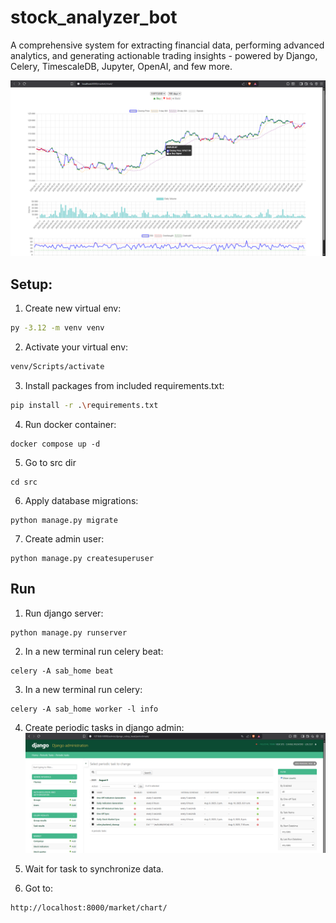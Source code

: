 # stock_analyzer_bot
A comprehensive system for extracting financial data, performing advanced analytics, and generating actionable trading insights - powered by Django, Celery, TimescaleDB, Jupyter, OpenAI, and few more.

![alt text](https://github.com/dawmro/stock_analyzer_bot/blob/main/image/chart_1.PNG)


## Setup:
1. Create new virtual env:
``` sh
py -3.12 -m venv venv
```
2. Activate your virtual env:
``` sh
venv/Scripts/activate
```
3. Install packages from included requirements.txt:
``` sh
pip install -r .\requirements.txt
```
4. Run docker container:
```
docker compose up -d
```
5. Go to src dir
```
cd src
```
6. Apply database migrations:
```
python manage.py migrate
```
7. Create admin user:
```
python manage.py createsuperuser
```

## Run
1. Run django server:
```
python manage.py runserver
```
2. In a new terminal run celery beat:
```
celery -A sab_home beat
```
3. In a new terminal run celery:
```
celery -A sab_home worker -l info
```
4. Create periodic tasks in django admin:
![alt text](https://github.com/dawmro/stock_analyzer_bot/blob/main/image/periodic_task_1.PNG)

5. Wait for task to synchronize data.
6. Got to:
```
http://localhost:8000/market/chart/
```



